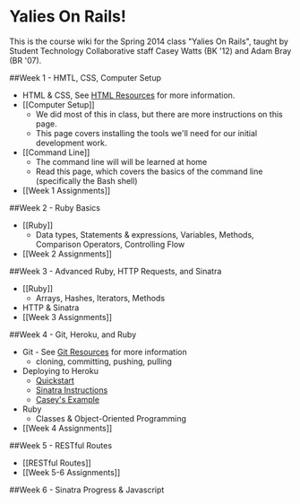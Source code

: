 # Yalies On Rails!
This is the course wiki for the Spring 2014 class "Yalies On Rails", taught by Student Technology Collaborative staff Casey Watts (BK '12) and Adam Bray (BR '07).

##Week 1 - HMTL, CSS, Computer Setup
- HTML & CSS, See [HTML Resources](Resources#html--css) for more information.
- [[Computer Setup]]
  - We did most of this in class, but there are more instructions on this page.
  - This page covers installing the tools we'll need for our initial development work.
- [[Command Line]]
  - The command line will will be learned at home
  - Read this page, which covers the basics of the command line (specifically the Bash shell)
- [[Week 1 Assignments]]

##Week 2 - Ruby Basics
- [[Ruby]]
  - Data types, Statements & expressions, Variables, Methods, Comparison Operators, Controlling Flow
- [[Week 2 Assignments]]

##Week 3 - Advanced Ruby, HTTP Requests, and Sinatra
- [[Ruby]]
  - Arrays, Hashes, Iterators, Methods
- HTTP & Sinatra
- [[Week 3 Assignments]]

##Week 4 - Git, Heroku, and Ruby
- Git - See [Git Resources](Resources#wiki-git) for more information
  - cloning, committing, pushing, pulling
- Deploying to Heroku
  - [Quickstart](https://devcenter.heroku.com/articles/quickstart)
  - [Sinatra Instructions](https://devcenter.heroku.com/articles/rack#sinatra)
  - [Casey's Example](https://github.com/caseywatts/sinatra_demo)
- Ruby
  - Classes & Object-Oriented Programming
- [[Week 4 Assignments]]

##Week 5 - RESTful Routes
- [[RESTful Routes]]
- [[Week 5-6 Assignments]]

##Week 6 - Sinatra Progress & Javascript 